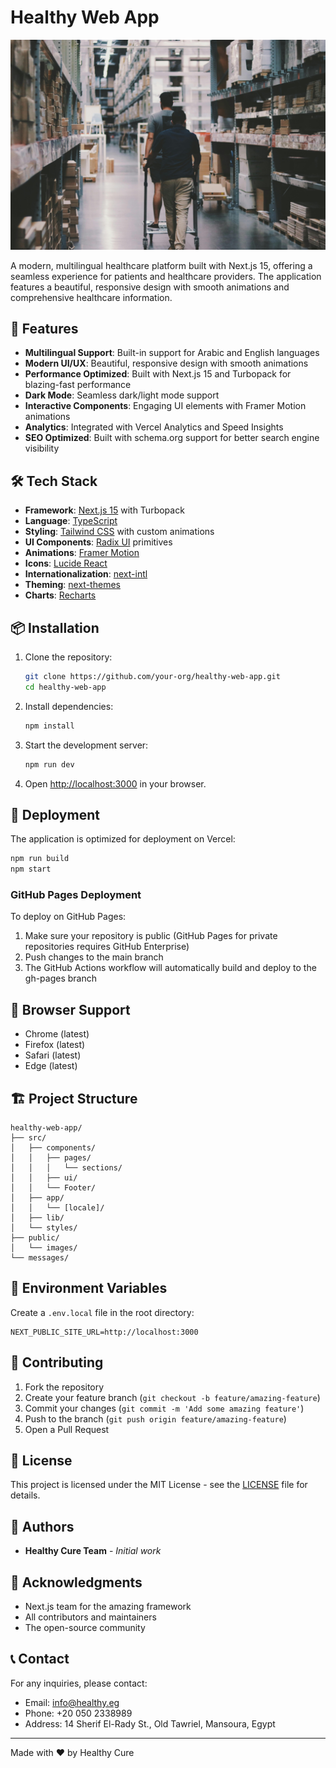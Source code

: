 # Healthy Web App

![Healthy Web App Banner](public/images/hero1.jpg)

A modern, multilingual healthcare platform built with Next.js 15, offering a seamless experience for patients and healthcare providers. The application features a beautiful, responsive design with smooth animations and comprehensive healthcare information.

## 🌟 Features

- **Multilingual Support**: Built-in support for Arabic and English languages
- **Modern UI/UX**: Beautiful, responsive design with smooth animations
- **Performance Optimized**: Built with Next.js 15 and Turbopack for blazing-fast performance
- **Dark Mode**: Seamless dark/light mode support
- **Interactive Components**: Engaging UI elements with Framer Motion animations
- **Analytics**: Integrated with Vercel Analytics and Speed Insights
- **SEO Optimized**: Built with schema.org support for better search engine visibility

## 🛠️ Tech Stack

- **Framework**: [Next.js 15](https://nextjs.org/) with Turbopack
- **Language**: [TypeScript](https://www.typescriptlang.org/)
- **Styling**: [Tailwind CSS](https://tailwindcss.com/) with custom animations
- **UI Components**: [Radix UI](https://www.radix-ui.com/) primitives
- **Animations**: [Framer Motion](https://www.framer.com/motion/)
- **Icons**: [Lucide React](https://lucide.dev/)
- **Internationalization**: [next-intl](https://next-intl-docs.vercel.app/)
- **Theming**: [next-themes](https://github.com/pacocoursey/next-themes)
- **Charts**: [Recharts](https://recharts.org/)

## 📦 Installation

1. Clone the repository:

   ```bash
   git clone https://github.com/your-org/healthy-web-app.git
   cd healthy-web-app
   ```

2. Install dependencies:

   ```bash
   npm install
   ```

3. Start the development server:

   ```bash
   npm run dev
   ```

4. Open [http://localhost:3000](http://localhost:3000) in your browser.

## 🚀 Deployment

The application is optimized for deployment on Vercel:

```bash
npm run build
npm start
```

### GitHub Pages Deployment

To deploy on GitHub Pages:

1. Make sure your repository is public (GitHub Pages for private repositories requires GitHub Enterprise)
2. Push changes to the main branch
3. The GitHub Actions workflow will automatically build and deploy to the gh-pages branch

## 📱 Browser Support

- Chrome (latest)
- Firefox (latest)
- Safari (latest)
- Edge (latest)

## 🏗️ Project Structure

```
healthy-web-app/
├── src/
│   ├── components/
│   │   ├── pages/
│   │   │   └── sections/
│   │   ├── ui/
│   │   └── Footer/
│   ├── app/
│   │   └── [locale]/
│   ├── lib/
│   └── styles/
├── public/
│   └── images/
└── messages/
```

## 🔧 Environment Variables

Create a `.env.local` file in the root directory:

```env
NEXT_PUBLIC_SITE_URL=http://localhost:3000
```

## 📝 Contributing

1. Fork the repository
2. Create your feature branch (`git checkout -b feature/amazing-feature`)
3. Commit your changes (`git commit -m 'Add some amazing feature'`)
4. Push to the branch (`git push origin feature/amazing-feature`)
5. Open a Pull Request

## 📄 License

This project is licensed under the MIT License - see the [LICENSE](LICENSE) file for details.

## 👥 Authors

- **Healthy Cure Team** - _Initial work_

## 🙏 Acknowledgments

- Next.js team for the amazing framework
- All contributors and maintainers
- The open-source community

## 📞 Contact

For any inquiries, please contact:

- Email: info@healthy.eg
- Phone: +20 050 2338989
- Address: 14 Sherif El-Rady St., Old Tawriel, Mansoura, Egypt

---

Made with ❤️ by Healthy Cure
